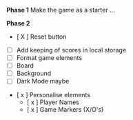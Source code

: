 **Phase 1**
Make the game as a starter ...


**Phase 2**
 - [ X ] Reset button
 - [  ] Add keeping of scores in local storage
 - [  ] Format game elements
  - [  ] Board
  - [  ] Background
  - [  ] Dark Mode maybe
 - [ x ] Personalise elements
   - [ x ] Player Names
   - [ x ] Game Markers (X/O's)


